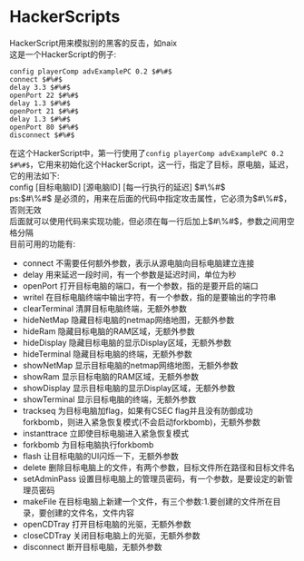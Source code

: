 # HackerScripts
HackerScript用来模拟别的黑客的反击，如naix  
这是一个HackerScript的例子:  
```
config playerComp advExamplePC 0.2 $#%#$
connect $#%#$
delay 3.3 $#%#$
openPort 22 $#%#$
delay 1.3 $#%#$
openPort 21 $#%#$
delay 1.3 $#%#$
openPort 80 $#%#$
disconnect $#%#$
```   
在这个HackerScript中，第一行使用了```config playerComp advExamplePC 0.2 $#%#$```，它用来初始化这个HackerScript，这一行，指定了目标，原电脑，延迟，它的用法如下:  
config \[目标电脑ID\] \[源电脑ID\] \[每一行执行的延迟\] $#\%#$  
ps:$#\%#$ 是必须的，用来在后面的代码中指定攻击属性，它必须为$#\%#$，否则无效  
后面就可以使用代码来实现功能，但必须在每一行后加上$#\%#$，参数之间用空格分隔  
目前可用的功能有:
- connect 不需要任何额外参数，表示从源电脑向目标电脑建立连接
- delay 用来延迟一段时间，有一个参数是延迟时间，单位为秒
- openPort 打开目标电脑的端口，有一个参数，指的是要开启的端口
- writel 在目标电脑终端中输出字符，有一个参数，指的是要输出的字符串
- clearTerminal 清屏目标电脑终端，无额外参数
- hideNetMap 隐藏目标电脑的netmap网络地图，无额外参数
- hideRam 隐藏目标电脑的RAM区域，无额外参数
- hideDisplay 隐藏目标电脑的显示Display区域，无额外参数
- hideTerminal 隐藏目标电脑的终端，无额外参数
- showNetMap 显示目标电脑的netmap网络地图，无额外参数
- showRam 显示目标电脑的RAM区域，无额外参数
- showDisplay 显示目标电脑的显示Display区域，无额外参数
- showTerminal 显示目标电脑的终端，无额外参数
- trackseq 为目标电脑加flag，如果有CSEC flag并且没有防御成功forkbomb，则进入紧急恢复模式(不会启动forkbomb)，无额外参数
- instanttrace 立即使目标电脑进入紧急恢复模式
- forkbomb 为目标电脑执行forkbomb
- flash 让目标电脑的UI闪烁一下，无额外参数
- delete 删除目标电脑上的文件，有两个参数，目标文件所在路径和目标文件名
- setAdminPass 设置目标电脑上的管理员密码，有一个参数，是要设定的新管理员密码
- makeFile 在目标电脑上新建一个文件，有三个参数:1.要创建的文件所在目录，要创建的文件名，文件内容
- openCDTray 打开目标电脑的光驱，无额外参数
- closeCDTray 关闭目标电脑上的光驱，无额外参数
- disconnect 断开目标电脑，无额外参数